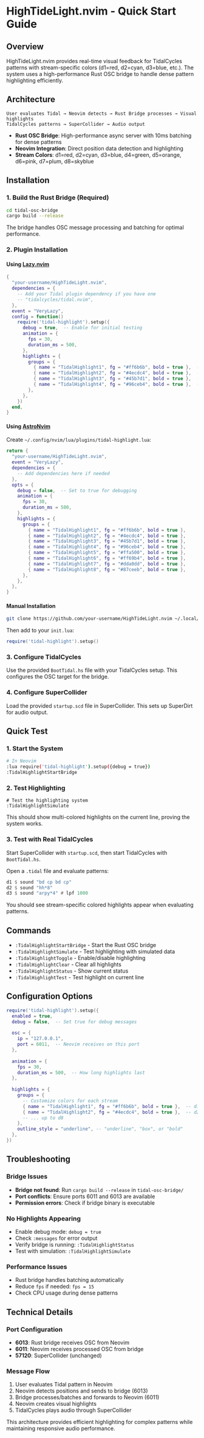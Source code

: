 # HighTideLight.nvim - Quick Start Guide

## Overview

HighTideLight.nvim provides real-time visual feedback for TidalCycles patterns with stream-specific colors (d1=red, d2=cyan, d3=blue, etc.). The system uses a high-performance Rust OSC bridge to handle dense pattern highlighting efficiently.

## Architecture

```
User evaluates Tidal → Neovim detects → Rust Bridge processes → Visual highlights
TidalCycles patterns → SuperCollider → Audio output
```

- **Rust OSC Bridge**: High-performance async server with 10ms batching for dense patterns
- **Neovim Integration**: Direct position data detection and highlighting
- **Stream Colors**: d1=red, d2=cyan, d3=blue, d4=green, d5=orange, d6=pink, d7=plum, d8=skyblue

## Installation

### 1. Build the Rust Bridge (Required)

```bash
cd tidal-osc-bridge
cargo build --release
```

The bridge handles OSC message processing and batching for optimal performance.

### 2. Plugin Installation

#### Using [Lazy.nvim](https://github.com/folke/lazy.nvim)

```lua
{
  "your-username/HighTideLight.nvim",
  dependencies = {
    -- Add your Tidal plugin dependency if you have one
    -- "tidalcycles/tidal.nvim",
  },
  event = "VeryLazy",
  config = function()
    require('tidal-highlight').setup({
      debug = true,  -- Enable for initial testing
      animation = {
        fps = 30,
        duration_ms = 500,
      },
      highlights = {
        groups = {
          { name = "TidalHighlight1", fg = "#ff6b6b", bold = true },  -- d1 red
          { name = "TidalHighlight2", fg = "#4ecdc4", bold = true },  -- d2 cyan  
          { name = "TidalHighlight3", fg = "#45b7d1", bold = true },  -- d3 blue
          { name = "TidalHighlight4", fg = "#96ceb4", bold = true },  -- d4 green
        },
      },
    })
  end,
}
```

#### Using [AstroNvim](https://github.com/AstroNvim/AstroNvim)

Create `~/.config/nvim/lua/plugins/tidal-highlight.lua`:

```lua
return {
  "your-username/HighTideLight.nvim",
  event = "VeryLazy",
  dependencies = {
    -- Add dependencies here if needed
  },
  opts = {
    debug = false,  -- Set to true for debugging
    animation = {
      fps = 30,
      duration_ms = 500,
    },
    highlights = {
      groups = {
        { name = "TidalHighlight1", fg = "#ff6b6b", bold = true },
        { name = "TidalHighlight2", fg = "#4ecdc4", bold = true },
        { name = "TidalHighlight3", fg = "#45b7d1", bold = true },
        { name = "TidalHighlight4", fg = "#96ceb4", bold = true },
        { name = "TidalHighlight5", fg = "#ffa500", bold = true },
        { name = "TidalHighlight6", fg = "#ff69b4", bold = true },
        { name = "TidalHighlight7", fg = "#dda0dd", bold = true },
        { name = "TidalHighlight8", fg = "#87ceeb", bold = true },
      },
    },
  },
}
```

#### Manual Installation

```bash
git clone https://github.com/your-username/HighTideLight.nvim ~/.local/share/nvim/site/pack/plugins/start/HighTideLight.nvim
```

Then add to your `init.lua`:
```lua
require('tidal-highlight').setup()
```

### 3. Configure TidalCycles

Use the provided `BootTidal.hs` file with your TidalCycles setup. This configures the OSC target for the bridge.

### 4. Configure SuperCollider

Load the provided `startup.scd` file in SuperCollider. This sets up SuperDirt for audio output.

## Quick Test

### 1. Start the System

```bash
# In Neovim
:lua require('tidal-highlight').setup({debug = true})
:TidalHighlightStartBridge
```

### 2. Test Highlighting

```vim
# Test the highlighting system
:TidalHighlightSimulate
```

This should show multi-colored highlights on the current line, proving the system works.

### 3. Test with Real TidalCycles

Start SuperCollider with `startup.scd`, then start TidalCycles with `BootTidal.hs`. 

Open a `.tidal` file and evaluate patterns:
```haskell
d1 $ sound "bd cp bd cp"
d2 $ sound "hh*8"  
d3 $ sound "arpy*4" # lpf 1000
```

You should see stream-specific colored highlights appear when evaluating patterns.

## Commands

- `:TidalHighlightStartBridge` - Start the Rust OSC bridge
- `:TidalHighlightSimulate` - Test highlighting with simulated data
- `:TidalHighlightToggle` - Enable/disable highlighting
- `:TidalHighlightClear` - Clear all highlights
- `:TidalHighlightStatus` - Show current status
- `:TidalHighlightTest` - Test highlight on current line

## Configuration Options

```lua
require('tidal-highlight').setup({
  enabled = true,
  debug = false,  -- Set true for debug messages
  
  osc = {
    ip = "127.0.0.1",
    port = 6011,  -- Neovim receives on this port
  },
  
  animation = {
    fps = 30,
    duration_ms = 500,  -- How long highlights last
  },
  
  highlights = {
    groups = {
      -- Customize colors for each stream
      { name = "TidalHighlight1", fg = "#ff6b6b", bold = true },  -- d1
      { name = "TidalHighlight2", fg = "#4ecdc4", bold = true },  -- d2
      -- ... up to d8
    },
    outline_style = "underline", -- "underline", "box", or "bold"
  },
})
```

## Troubleshooting

### Bridge Issues
- **Bridge not found**: Run `cargo build --release` in `tidal-osc-bridge/`
- **Port conflicts**: Ensure ports 6011 and 6013 are available
- **Permission errors**: Check if bridge binary is executable

### No Highlights Appearing
- Enable debug mode: `debug = true`
- Check `:messages` for error output
- Verify bridge is running: `:TidalHighlightStatus`
- Test with simulation: `:TidalHighlightSimulate`

### Performance Issues
- Rust bridge handles batching automatically
- Reduce `fps` if needed: `fps = 15`
- Check CPU usage during dense patterns

## Technical Details

### Port Configuration
- **6013**: Rust bridge receives OSC from Neovim
- **6011**: Neovim receives processed OSC from bridge
- **57120**: SuperCollider (unchanged)

### Message Flow
1. User evaluates Tidal pattern in Neovim
2. Neovim detects positions and sends to bridge (6013)
3. Bridge processes/batches and forwards to Neovim (6011)
4. Neovim creates visual highlights
5. TidalCycles plays audio through SuperCollider

This architecture provides efficient highlighting for complex patterns while maintaining responsive audio performance.